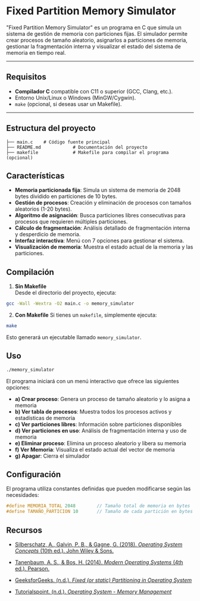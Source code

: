 # Fixed Partition Memory Simulator

"Fixed Partition Memory Simulator" es un programa en C que simula un sistema de gestión de memoria con particiones fijas. El simulador permite crear procesos de tamaño aleatorio, asignarlos a particiones de memoria, gestionar la fragmentación interna y visualizar el estado del sistema de memoria en tiempo real.

---

## Requisitos

- **Compilador C** compatible con C11 o superior (GCC, Clang, etc.).
- Entorno Unix/Linux o Windows (MinGW/Cygwin).
- `make` (opcional, si deseas usar un Makefile).

---

## Estructura del proyecto
```
├── main.c    # Código fuente principal
├── README.md            # Documentación del proyecto
├── makefile             # Makefile para compilar el programa (opcional)
```

## Características

- **Memoria particionada fija**: Simula un sistema de memoria de 2048 bytes dividido en particiones de 10 bytes.
- **Gestión de procesos**: Creación y eliminación de procesos con tamaños aleatorios (1-20 bytes).
- **Algoritmo de asignación**: Busca particiones libres consecutivas para procesos que requieren múltiples particiones.
- **Cálculo de fragmentación**: Análisis detallado de fragmentación interna y desperdicio de memoria.
- **Interfaz interactiva**: Menú con 7 opciones para gestionar el sistema.
- **Visualización de memoria**: Muestra el estado actual de la memoria y las particiones.

## Compilación

1. **Sin Makefile**  
Desde el directorio del proyecto, ejecuta:
```bash
gcc -Wall -Wextra -O2 main.c -o memory_simulator
```

2. **Con Makefile**
Si tienes un `makefile`, simplemente ejecuta:
```bash
make
```

Esto generará un ejecutable llamado `memory_simulator`.

## Uso

```bash
./memory_simulator
```

El programa iniciará con un menú interactivo que ofrece las siguientes opciones:

- **a) Crear proceso**: Genera un proceso de tamaño aleatorio y lo asigna a memoria
- **b) Ver tabla de procesos**: Muestra todos los procesos activos y estadísticas de memoria
- **c) Ver particiones libres**: Información sobre particiones disponibles
- **d) Ver particiones en uso**: Análisis de fragmentación interna y uso de memoria
- **e) Eliminar proceso**: Elimina un proceso aleatorio y libera su memoria
- **f) Ver Memoria**: Visualiza el estado actual del vector de memoria
- **g) Apagar**: Cierra el simulador

## Configuración

El programa utiliza constantes definidas que pueden modificarse según las necesidades:

```c
#define MEMORIA_TOTAL 2048        // Tamaño total de memoria en bytes
#define TAMAÑO_PARTICION 10       // Tamaño de cada partición en bytes
```

## Recursos

- [Silberschatz, A., Galvin, P. B., & Gagne, G. (2018). *Operating System Concepts* (10th ed.). John Wiley & Sons.](https://www.os-book.com/)

- [Tanenbaum, A. S., & Bos, H. (2014). *Modern Operating Systems* (4th ed.). Pearson.](https://www.pearson.com/us/higher-education/program/Tanenbaum-Modern-Operating-Systems-4th-Edition/PGM80736.html)

- [GeeksforGeeks. (n.d.). *Fixed (or static) Partitioning in Operating System*](https://www.geeksforgeeks.org/fixed-or-static-partitioning-in-operating-system/)

- [Tutorialspoint. (n.d.). *Operating System - Memory Management*](https://www.tutorialspoint.com/operating_system/os_memory_management.htm)